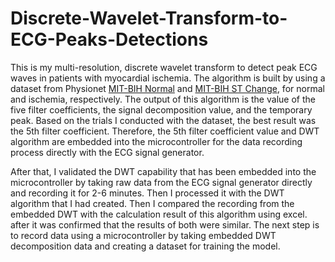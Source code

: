 # Discrete-Wavelet-Transform-to-ECG-Peaks-Detections

This is my multi-resolution, discrete wavelet transform to detect peak ECG waves in patients with myocardial ischemia. The algorithm is built by using a dataset from Physionet [MIT-BIH Normal](https://archive.physionet.org/cgi-bin/atm/ATM) and [MIT-BIH ST Change](https://archive.physionet.org/cgi-bin/atm/ATM), for normal and ischemia, respectively. The output of this algorithm is the value of the five filter coefficients, the signal decomposition value, and the temporary peak. Based on the trials I conducted with the dataset, the best result was the 5th filter coefficient. Therefore, the 5th filter coefficient value and DWT algorithm are embedded into the microcontroller for the data recording process directly with the ECG signal generator.

After that, I validated the DWT capability that has been embedded into the microcontroller by taking raw data from the ECG signal generator directly and recording it for 2-6 minutes. Then I processed it with the DWT algorithm that I had created. Then I compared the recording from the embedded DWT with the calculation result of this algorithm using excel. after it was confirmed that the results of both were similar. The next step is to record data using a microcontroller by taking embedded DWT decomposition data and creating a dataset for training the model.
